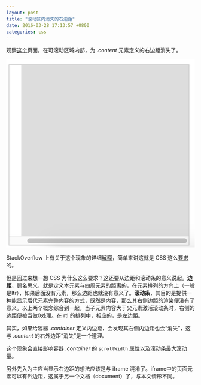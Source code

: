 ```yaml
---
layout: post
title: "滚动区内消失的右边距"
date: 2016-03-28 17:13:57 +0800
categories: css
---
```


观察[这个](/example/miss-right-margin.html)页面，在可滚动区域内部，为 _.content_ 元素定义的右边距消失了。

![Missing Right Margin](/images/missing-right-margin/missing.jpg)

StackOverflow 上有关于这个现象的详细[解释](http://stackoverflow.com/questions/11695354/css-right-margin-does-not-work-inside-a-div-with-overflow-scroll)，简单来讲这就是 CSS 这么[要求](https://www.w3.org/TR/CSS21/visudet.html#blockwidth)的。

<!-- more -->

但是回过来想一想 CSS 为什么这么要求？这还要从边距和滚动条的意义说起。__边距__，顾名思义，就是定义本元素与四周元素的距离的，在元素排列的方向上（一般是ltr），如果后面没有元素，那么边距也就没有意义了。__滚动条__，其目的是提供一种能显示后代元素完整内容的方式，既然是内容，那么其右侧边距的渲染便没有了意义。以上两个概念综合到一起，当子元素内容大于父元素激活滚动条时，右侧的边距便被当做0处理。在 rtl 的排列中，相应的，是左边距。

其实，如果给容器 _.container_ 定义内边距，会发现其右侧内边距也会“消失”，这与 _.content_ 的右外边距“消失”是一个道理。

这个现象会直接影响容器 _.container_ 的 `scrollWidth` 属性以及滚动条最大滚动量。

另外先入为主应当显示右边距的想法应该是与 iframe 混淆了。iframe中的页面元素可以有外边距，这属于另一个文档（document）了，与本文情形不同。